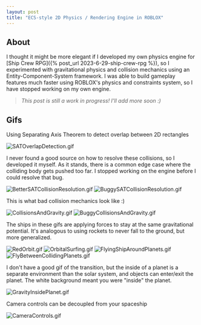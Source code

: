 ```yaml
---
layout: post
title: "ECS-style 2D Physics / Rendering Engine in ROBLOX"
---
```


## About

I thought it might be more elegant if I developed my own physics engine for [Ship Crew RPG]({% post_url 2023-6-29-ship-crew-rpg %}), so I experimented with gravitational physics and collision mechanics using an Entity-Component-System framework. I was able to build gameplay features much faster using ROBLOX's physics and constraints system, so I have stopped working on my own engine. 

> _This post is still a work in progress! I'll add more soon :)_

## Gifs

Using Separating Axis Theorem to detect overlap between 2D rectangles

![SATOverlapDetection.gif](https://drive.google.com/uc?id=13Qm86_EdjqT5HnuUXP4iKBflJRewZZS8&export=download)

I never found a good source on how to resolve these collisions, so I developed it myself. As it stands, there is a common edge case where the colliding body gets pushed too far. I stopped working on the engine before I could resolve that bug.

![BetterSATCollisionResolution.gif](https://drive.google.com/uc?id=1vGuZ4VRhFGYcKtnEcmW2AoNmieqcIsD5&export=download)
![BuggySATCollisionResolution.gif](https://drive.google.com/uc?id=1H6KUj0dww7kqlRIrjx7YEuLWfDyVV8mQ&export=download)

This is what bad collision mechanics look like :)

![CollisionsAndGravity.gif](https://drive.google.com/uc?id=1odEvqUhK58ksvWFtdRcK4mER5_TJX0aV&export=download)
![BuggyCollisionsAndGravity.gif](https://drive.google.com/uc?id=1AYMZiF9DuihqKxWh3XcEHzYfX_1Ap2NF&export=download)


The ships in these gifs are applying forces to stay at the same gravitational potential. It's analogous to using rockets to never fall to the ground, but more generalized.

![RedOrbit.gif](https://drive.google.com/uc?id=13xvpHDxZ-yRQPHQMF1DmwA6b-gIclKpj&export=download)
![OrbitalSurfing.gif](https://drive.google.com/uc?id=1nyOEOW1k8hX8_G_4VPsNzIjZNqP4_ntd&export=download)
![FlyingShipAroundPlanets.gif](https://drive.google.com/uc?id=1sUO7xc8nNUKbo_P9Y8rSJi4ES_PsWSnN&export=download)
![FlyBetweenCollidingPlanets.gif](https://drive.google.com/uc?id=17XZtU35i1i5aVw1hssILzBGb7nVi4iWM&export=download)

I don't have a good gif of the transition, but the inside of a planet is a separate environment than the solar system, and objects can enter/exit the planet. The white background meant you were "inside" the planet.

![GravityInsidePlanet.gif](https://drive.google.com/uc?id=1FDJcdC9JBt7mC_Fqv0ZkDd58MdTZBseF&export=download)

Camera controls can be decoupled from your spaceship

![CameraControls.gif](https://drive.google.com/uc?id=1fR9KH6bteAqNdxJQnYle42JvshLjYo2I&export=download)

